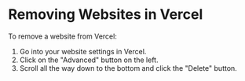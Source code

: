 # Removing Websites in Vercel

To remove a website from Vercel:

1. Go into your website settings in Vercel.
1. Click on the "Advanced" button on the left.
1. Scroll all the way down to the bottom and click the "Delete" button.